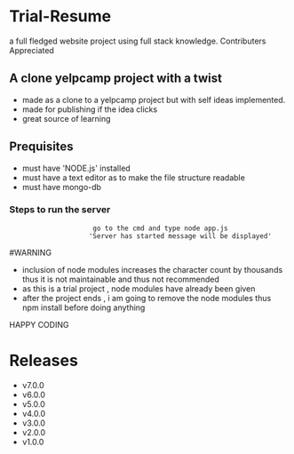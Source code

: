 # Trial-Resume
a full fledged website project using full stack knowledge. Contributers Appreciated

## A clone yelpcamp project with a twist

* made as a clone to a yelpcamp project but with self ideas implemented.
* made for publishing if the idea clicks
* great source of learning

## Prequisites
* must have 'NODE.js' installed
* must have a text editor as to make the file structure readable
* must have mongo-db

### Steps to run the server

                         go to the cmd and type node app.js
                        'Server has started message will be displayed'
#WARNING

* inclusion of node modules increases the character count by thousands thus it is not maintainable and thus not recommended
* as this is a trial project , node modules have already been given
* after the project ends , i am going to remove the node modules thus npm install before doing anything




HAPPY CODING

# Releases
* v7.0.0
* v6.0.0
* v5.0.0
* v4.0.0
* v3.0.0
* v2.0.0
* v1.0.0
